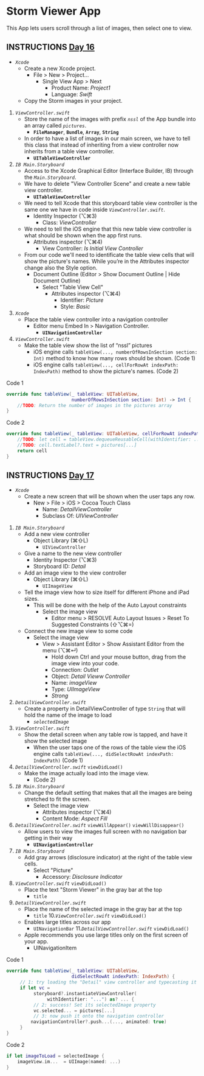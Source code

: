 # Storm Viewer App

This App lets users scroll through a list of images, then select one to view.

## INSTRUCTIONS [Day 16](https://www.hackingwithswift.com/100/16)

- _`Xcode`_
  - Create a new Xcode project.
    - File > New > Project...
      - Single View App > Next
        - Product Name: _Project1_
        - Language: _Swift_
  - Copy the Storm images in your project.

1. _`ViewController.swift`_
   - Store the name of the images with prefix _`nssl`_ of the App bundle into an array called _`pictures`_.
       - **`FileManager`**, **`Bundle`**, **`Array`**, **`String`**
   - In order to have a list of images in our main screen, we have to tell this class that instead of inheriting from a view controller now inherits from a table view controller.
       - **`UITableViewController`**
2. _`IB Main.Storyboard`_
   - Access to the Xcode Graphical Editor (Interface Builder, IB) through the _`Main.Storyboard`_. 
   - We have to delete "View Controller Scene" and create a new table view controller.
     - **`UITableViewController`**
   - We need to tell Xcode that this storyboard table view controller is the same one we have in code inside _`ViewController.swift`_.
     - Identity Inspector (⌥⌘3)
       - Class: _ViewController_
   - We need to tell the iOS engine that this new table view controller is what should be shown when the app first runs.
       - Attributes inspector (⌥⌘4)
         - View Controller: _Is Initial View Controller_
   - From our code we'll need to identificate the table view cells that will show the picture's names. While you’re in the Attributes inspector change also the Style option.
     - Document Outline (Editor > Show Document Outline | Hide Document Outline)
       - Select "Table View Cell"
         - Attributes inspector (⌥⌘4)
           - Identifier: _Picture_
           - Style: _Basic_
3. _`Xcode`_
   - Place the table view controller into a navigation controller
     - Editor menu Embed In > Navigation Controller.
       - **`UINavigationController`**
4. _`ViewController.swift`_
   - Make the table view show the list of “nssl” pictures
      - iOS engine calls `tableView(..., numberOfRowsInSection section: Int)` method  to know how many rows should be shown. (Code 1)
      - iOS engine calls `tableView(..., cellForRowAt indexPath: IndexPath)` method to show the picture's names. (Code 2)

Code 1

```swift
override func tableView(_ tableView: UITableView, 
                        numberOfRowsInSection section: Int) -> Int {
    //TODO: Return the number of images in the pictures array
}
```

Code 2

```swift
override func tableView(_ tableView: UITableView, cellForRowAt indexPath: IndexPath) -> UITableViewCell {
    //TODO: let cell = tableView.dequeueReusableCell(withIdentifier: ..., for: ...)
    //TODO: cell.textLabel?.text = pictures[...]
    return cell
}
```

## INSTRUCTIONS [Day 17](https://www.hackingwithswift.com/100/17)

- _`Xcode`_
  - Create a new screen that will be shown when the user taps any row.
    - New > File > iOS > Cocoa Touch Class
      - Name: _DetailViewController_
      - Subclass Of: _UIViewController_

1. _`IB Main.Storyboard`_
   - Add a new view controller
     - Object Library (⌘⇧L)
       - `UIViewController`
   - Give a name to the new view controller
      - Identity Inspector (⌥⌘3)
      - Storyboard ID: _Detail_
   - Add an image view to the view controller
      - Object Library (⌘⇧L)
         - `UIImageView`
   - Tell the image view how to size itself for different iPhone and iPad sizes.
     - This will be done with the help of the Auto Layout constraints
        - Select the image view 
          - Editor menu > RESOLVE Auto Layout Issues > Reset To Suggested Constraints (⇧⌥⌘=)
   - Connect the new image view to some code
     - Select the image view
       - View > Assistant Editor > Show Assistant Editor from the menu (⌥⌘↵)
         - Hold down Ctrl and your mouse button, drag from the image view into your code.
         - Connection: _Outlet_
         - Object: _Detail Vieww Controller_
         - Name: _imageView_
         - Type: _UIImageView_
         - _Strong_
2. _`DetailViewController.swift`_
   - Create a property in DetailViewController of type `String` that will hold the name of the image to load
     - _`selectedImage`_
3. _`ViewController.swift`_
   - Show the detail screen when any table row is tapped, and have it show the selected image
     - When the user taps one of the rows of the table view the iOS engine calls `tableView(..., didSelectRowAt indexPath: IndexPath)` (Code 1)
4. _`DetailViewController.swift`_ `viewDidLoad()`
   - Make the image actually load into the image view.
     - (Code 2)
5. _`IB Main.Storyboard`_
     - Change the default setting that makes that all the images are being stretched to fit the screen.
       - Select the image view
         - Attributes inspector (⌥⌘4)
         - Content Mode: _Aspect Fill_
6. _`DetailViewController.swift`_ `viewWillAppear()` `viewWillDisappear()`
   - Allow users to view the images full screen with no navigation bar getting in their way
     - **`UINavigationController`**
7. _`IB Main.Storyboard`_
   - Add gray arrows (disclosure indicator) at the right of the table view cells.
     - Select "Picture"
       - Accessory: _Disclosure Indicator_
8. _`ViewController.swift`_ `viewDidLoad()`
   - Place the text "Storm Viewer" in the gray bar at the top
     - `title`
9. _`DetailViewController.swift`_
   - Place the name of the selected image in the gray bar at the top
     - `title`
10._`ViewController.swift`_ `viewDidLoad()`
   - Enables large titles across our app
     - `UINavigationBar`
11._`DetailViewController.swift`_ `viewDidLoad()`
   - Apple recommends you use large titles only on the first screen of your app.
     - UINavigationItem

Code 1

```swift
override func tableView(_ tableView: UITableView, 
                        didSelectRowAt indexPath: IndexPath) {
     // 1: try loading the "Detail" view controller and typecasting it to be DetailViewController
     if let vc =  
          storyboard?.instantiateViewController(
               withIdentifier: "...") as? ... {
          // 2: success! Set its selectedImage property
          vc.selected... = pictures[...]
          // 3: now push it onto the navigation controller
	     navigationController?.push...(..., animated: true)
     }
}
````

Code 2

```swift
if let imageToLoad = selectedImage {
    imageView.im...  = UIImage(named: ...)
}
```
